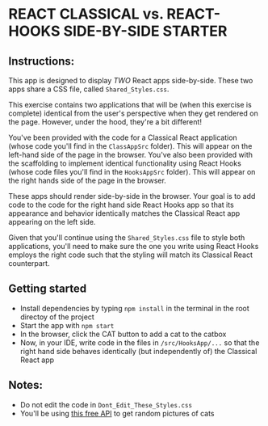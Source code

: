 # REACT CLASSICAL vs. REACT-HOOKS SIDE-BY-SIDE STARTER

## Instructions:

This app is designed to display _TWO_ React apps side-by-side. These two apps share a CSS file, called `Shared_Styles.css`. 

This exercise contains two applications that will be (when this exercise is complete) identical from the user's perspective when they get rendered on the page. However, under the hood, they're a bit different!

You've been provided with the code for a Classical React application (whose code you'll find in the `ClassAppSrc` folder).  This will appear on the left-hand side of the page in the browser.  You've also been provided with the scaffolding to implement identical functionality using React Hooks (whose code files you'll find in the `HooksAppSrc` folder).  This will appear on the right hands side of the page in the browser. 

These apps should render side-by-side in the browser. Your goal is to add code to the code for the right hand side React Hooks app so that its appearance and behavior identically matches the Classical React app appearing on the left side.

Given that you'll continue using the `Shared_Styles.css` file to style both applications, you'll need to make sure the one you write using React Hooks employs the right code such that the styling will match its Classical React counterpart. 

## Getting started

* Install dependencies by typing `npm install` in the terminal in the root directoy of the project
* Start the app with `npm start`
* In the browser, click the CAT button to add a cat to the catbox
* Now, in your IDE, write code in the files in `/src/HooksApp/...` so that the right hand side behaves identically (but independently of) the Classical React app

## Notes:

* Do not edit the code in `Dont_Edit_These_Styles.css`
* You'll be using [this free API](https://api.thecatapi.com/) to get random pictures of cats
